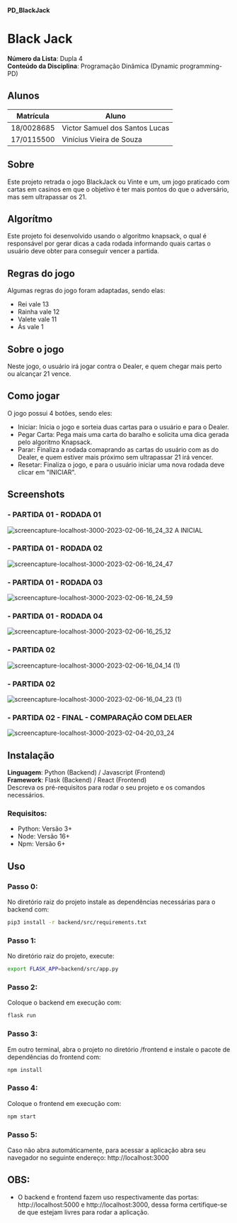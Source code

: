 **PD_BlackJack** 
#  Black Jack

**Número da Lista**: Dupla 4<br>
**Conteúdo da Disciplina**: Programação Dinâmica (Dynamic programming- PD)<br>

## Alunos
|Matrícula | Aluno |
| -- | -- |
| 18/0028685  |  Victor Samuel dos Santos Lucas |
| 17/0115500  |  Vinícius Vieira de Souza |

## Sobre 
Este projeto retrada o jogo BlackJack ou Vinte e um, um jogo praticado com cartas em casinos em que o objetivo é ter mais pontos do que o adversário, mas sem ultrapassar os 21.

## Algorítmo 
Este projeto foi desenvolvido usando o algoritmo knapsack, o qual é responsável por gerar dicas a cada rodada informando quais cartas o usuário deve obter para conseguir vencer a partida.

## Regras do jogo
Algumas regras do jogo foram adaptadas, sendo elas: 
- Rei vale 13
- Rainha vale 12
- Valete vale 11 
- Ás vale 1

## Sobre o jogo
Neste jogo, o usuário irá jogar contra o Dealer, e quem chegar mais perto ou alcançar 21 vence. 

## Como jogar
O jogo possui 4 botões, sendo eles: 
- Iniciar: Inicia o jogo e sorteia duas cartas para o usuário e para o Dealer. 
- Pegar Carta: Pega mais uma carta do baralho e solicita uma dica gerada pelo algoritmo Knapsack. 
- Parar: Finaliza a rodada comaprando as cartas do usuário com as do Dealer, e quem estiver mais próximo sem ultrapassar 21 irá vencer.
- Resetar: Finaliza o jogo, e para o usuário iniciar uma nova rodada deve clicar em "INICIAR".

## Screenshots
### - PARTIDA 01 - RODADA 01
![screencapture-localhost-3000-2023-02-06-16_24_32](https://user-images.githubusercontent.com/52058094/217065882-30f5ca63-0219-48ec-937a-c2c38aa8e1ed.png)
A INICIAL

### - PARTIDA 01 - RODADA 02 
![screencapture-localhost-3000-2023-02-06-16_24_47](https://user-images.githubusercontent.com/52058094/217065939-2c908827-571f-4f68-bf60-fb85189438ef.png)

### - PARTIDA 01 - RODADA 03
![screencapture-localhost-3000-2023-02-06-16_24_59](https://user-images.githubusercontent.com/52058094/217065971-8fd5007a-dca6-4110-9ad9-9d6283b4878b.png)

### - PARTIDA 01 - RODADA 04 
![screencapture-localhost-3000-2023-02-06-16_25_12](https://user-images.githubusercontent.com/52058094/217066075-70550b42-afd2-439a-92dd-4ca8a503c927.png)

### - PARTIDA 02 
![screencapture-localhost-3000-2023-02-06-16_04_14 (1)](https://user-images.githubusercontent.com/52058094/217066226-ac84d24f-e071-4b09-b76b-0dfe817784ca.png)

### - PARTIDA 02
![screencapture-localhost-3000-2023-02-06-16_04_23 (1)](https://user-images.githubusercontent.com/52058094/217066260-67c69dca-4997-4bd1-833e-e2cbafb2a205.png)

### - PARTIDA 02 - FINAL - COMPARAÇÃO COM DELAER 
![screencapture-localhost-3000-2023-02-04-20_03_24](https://user-images.githubusercontent.com/52058094/217066298-8ff3fd7c-c5db-4de9-8774-fc85b8029a63.png)

## Instalação 
**Linguagem**:  Python (Backend) / Javascript (Frontend)<br>
**Framework**: Flask (Backend) / React (Frontend)<br>
Descreva os pré-requisitos para rodar o seu projeto e os comandos necessários.

### Requisitos:
- Python: Versão 3+
- Node: Versão 16+
- Npm: Versão 6+

## Uso 
### Passo 0:
No diretório raiz do projeto instale as dependências necessárias para o backend com: 
```sh
pip3 install -r backend/src/requirements.txt
```
### Passo 1:
No diretório raiz do projeto, execute:
```sh
export FLASK_APP=backend/src/app.py
```
### Passo 2:
Coloque o backend em execução com:
```sh
flask run
```
### Passo 3: 
Em outro terminal, abra o projeto no diretório /frontend e instale o pacote de dependências do frontend com:
```sh
npm install
```
### Passo 4:
Coloque o frontend em execução com:
```sh
npm start
```
### Passo 5:
Caso não abra automáticamente, para acessar a aplicação abra seu navegador no seguinte endereço: http://localhost:3000

## OBS:
- O backend e frontend fazem uso respectivamente das portas:  http://localhost:5000 e http://localhost:3000, dessa forma certifique-se de que estejam livres para rodar a aplicação.





